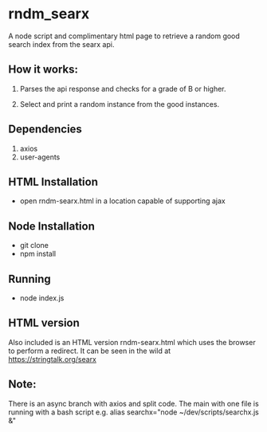 # rndm_searx

A node script and complimentary html page to retrieve a random good search index from the searx api.

## How it works:

1. Parses the api response and checks for a grade of B
   or higher.

2. Select and print a random instance from the good instances.

## Dependencies

1. axios
2. user-agents

## HTML Installation

- open rndm-searx.html in a location capable of supporting ajax

## Node Installation

- git clone
- npm install

## Running

- node index.js

## HTML version

Also included is an HTML version rndm-searx.html which uses the browser to perform a redirect. It can be seen in the wild at https://stringtalk.org/searx

## Note:

There is an async branch with axios and split code. The main
with one file is running with a bash script e.g.
alias searchx="node ~/dev/scripts/searchx.js &"
